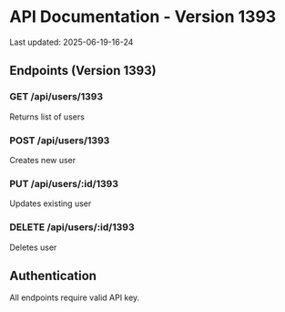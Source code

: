 # API Documentation - Version 1393
Last updated: 2025-06-19-16-24

## Endpoints (Version 1393)

### GET /api/users/1393
Returns list of users

### POST /api/users/1393
Creates new user

### PUT /api/users/:id/1393
Updates existing user

### DELETE /api/users/:id/1393
Deletes user

## Authentication
All endpoints require valid API key.
